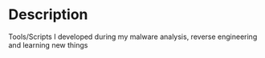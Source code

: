# Description
Tools/Scripts I developed during my malware analysis, reverse engineering and learning new things

